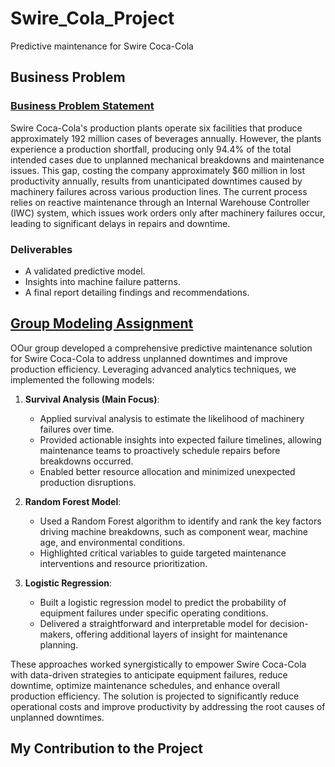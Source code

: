 # Swire_Cola_Project
Predictive maintenance for Swire Coca-Cola


## Business Problem  

### [Business Problem Statement](Business%20Problem%20Statement.docx)

Swire Coca-Cola's production plants operate six facilities that produce approximately 192 million cases of beverages annually. However, the plants experience a production shortfall, producing only 94.4% of the total intended cases due to unplanned mechanical breakdowns and maintenance issues. This gap, costing the company approximately $60 million in lost productivity annually, results from unanticipated downtimes caused by machinery failures across various production lines. The current process relies on reactive maintenance through an Internal Warehouse Controller (IWC) system, which issues work orders only after machinery failures occur, leading to significant delays in repairs and downtime.

### Deliverables
- A validated predictive model.
- Insights into machine failure patterns.
- A final report detailing findings and recommendations.


## [Group Modeling Assignment](Group%20Modeling%20Assignment.html)

OOur group developed a comprehensive predictive maintenance solution for Swire Coca-Cola to address unplanned downtimes and improve production efficiency. Leveraging advanced analytics techniques, we implemented the following models:

1. **Survival Analysis (Main Focus)**:
   - Applied survival analysis to estimate the likelihood of machinery failures over time.
   - Provided actionable insights into expected failure timelines, allowing maintenance teams to proactively schedule repairs before breakdowns occurred.
   - Enabled better resource allocation and minimized unexpected production disruptions.

2. **Random Forest Model**:
   - Used a Random Forest algorithm to identify and rank the key factors driving machine breakdowns, such as component wear, machine age, and environmental conditions.
   - Highlighted critical variables to guide targeted maintenance interventions and resource prioritization.

3. **Logistic Regression**:
   - Built a logistic regression model to predict the probability of equipment failures under specific operating conditions.
   - Delivered a straightforward and interpretable model for decision-makers, offering additional layers of insight for maintenance planning.

These approaches worked synergistically to empower Swire Coca-Cola with data-driven strategies to anticipate equipment failures, reduce downtime, optimize maintenance schedules, and enhance overall production efficiency. The solution is projected to significantly reduce operational costs and improve productivity by addressing the root causes of unplanned downtimes.


## My Contribution to the Project 


